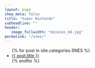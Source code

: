 ```yaml
---
layout: page
show_meta: false
title: "Super Nintendo"
subheadline: ""
header:
   image_fullwidth: "minines_04.jpg"
permalink: "/snes/"
---
```

<ul>
    {% for post in site.categories.SNES %}
    <li><a href="{{ site.url }}{{ site.baseurl }}{{ post.url }}">{{ post.title }}</a></li>
    {% endfor %}
</ul>
